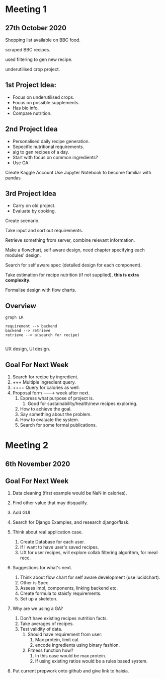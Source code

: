 # Meeting 1

## 27th October 2020

Shopping list available on BBC food.

scraped BBC recipes.

used filtering to gen new recipe.

underutilised crop project.

## 1st Project Idea:

* Focus on underutilised crops.
* Focus on possible supplements.
* Has bio info.
* Compare nutrition.

## 2nd Project Idea

* Personalised daily recipe generation.
* Sepecific nutritional requirements.
* alg to gen recipes of a day.
* Start with focus on common ingredients?
* Use GA

Create Kaggle Account
Use Jupyter Notebook to become familiar with pandas

## 3rd Project Idea

* Carry on old project.
* Evaluate by cooking.



Create scenario.

Take input and sort out requirements.

Retrieve something from server, combine relevant information.

Make a flowchart, self aware design, need chapter specifying each modules' design.

Search for self aware spec (detailed design for each component).

Take estimation for recipe nutrition (if not supplied), **this is extra complexity**.

Formalise design with flow charts.

## Overview

```mermaid
graph LR

requirement --> backend
backend --> retrieve
retrieve --> a(search for recipe)


```

UX design, UI design.



## Goal For Next Week

1. Search for recipe by ingredient.
2. +++ Multiple ingredient query.
3. ++++ Query for calories as well.
4. Proposal form ---> week after next.
   1. Express what purpose of project is.
      1. Good for sustainability/health/new recipes exploring.
   2. How to achieve the goal.
   3. Say something about the problem.
   4. How to evaluate the system.
   5. Search for some formal publications.

# Meeting 2

## 6th November 2020

## Goal For Next Week

1. Data cleaning (first example would be NaN in calories).
2. Find other value that may disqualify.
3. Add GUI
4. Search for Django Examples, and research django/flask.

1. Think about real application case.
   1. Create Database for each user.
   2. If I want to have user's saved recipes.
   3. UX for user recipes, will explore collab filtering algorithm, for meal recc.
2. Suggestions for what's next.
   1. Think about flow chart for self aware development (use lucidchart).
   2. Other is Spec.
   3. Assess Impl, components, linking backend etc.
   4. Create formula to staisfy requirements.
   5. Set up a skeleton.
3. Why are we using a GA?
   1. Don't have existing recipes nutrition facts.
   2. Take averages of recipes.
   3. Test validity of data.
      1. Should have requirement from user:
         1. Max protein, limit cal.
         2. encode ingredients using binary fashion.
      2. Fitness function how?
         1. In this case would be max protein.
         2. If using existing ratios would be a rules based system.
4. Put current prepwork onto github and give link to haixia.